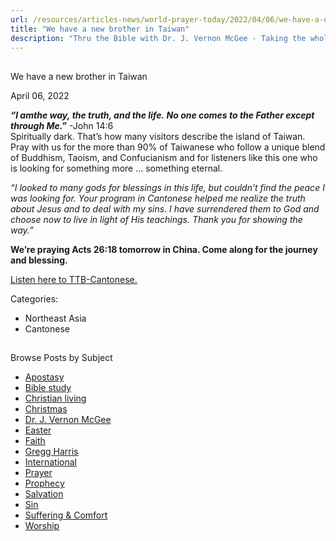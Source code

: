 ```yaml
---
url: /resources/articles-news/world-prayer-today/2022/04/06/we-have-a-new-brother-in-taiwan
title: "We have a new brother in Taiwan"
description: "Thru the Bible with Dr. J. Vernon McGee - Taking the whole Word to the whole world"
---
```







## 
 We have a new brother in Taiwan


April 06, 2022
![]()




***“I am******the way, the truth, and the life. No one comes to the Father except through Me.”*** -John 14:6  
Spiritually dark. That’s how many visitors describe the island of Taiwan. Pray with us for the more than 90% of Taiwanese who follow a unique blend of Buddhism, Taoism, and Confucianism and for listeners like this one who is looking for something more … something eternal. 

*“I looked to many gods for blessings in this life, but couldn’t find the peace I was looking for. Your program in Cantonese helped me realize the truth about Jesus and to deal with my sins. I have surrendered them to God and choose now to live in light of His teachings. Thank you for showing the way.”*

**We’re praying Acts 26:18 tomorrow in China. Come along for the journey and blessing.**

[Listen here to TTB-Cantonese.](https://ttb.twr.org/home/day,0298/language,YUE)



Categories: 


* Northeast Asia
* Cantonese









## 
 Browse Posts by Subject


* [Apostasy](/resources/articles-news/-in-tags/tags/Apostasy)
* [Bible study](/resources/articles-news/-in-tags/tags/Bible-study)
* [Christian living](/resources/articles-news/-in-tags/tags/Christian-living)
* [Christmas](/resources/articles-news/-in-tags/tags/Christmas)
* [Dr. J. Vernon McGee](/resources/articles-news/-in-tags/tags/Dr-J-Vernon-McGee)
* [Easter](/resources/articles-news/-in-tags/tags/easter)
* [Faith](/resources/articles-news/-in-tags/tags/Faith)
* [Gregg Harris](/resources/articles-news/-in-tags/tags/Gregg-Harris)
* [International](/resources/articles-news/-in-tags/tags/International)
* [Prayer](/resources/articles-news/-in-tags/tags/prayer)
* [Prophecy](/resources/articles-news/-in-tags/tags/Prophecy)
* [Salvation](/resources/articles-news/-in-tags/tags/Salvation)
* [Sin](/resources/articles-news/-in-tags/tags/sin)
* [Suffering & Comfort](/resources/articles-news/-in-tags/tags/Suffering-Comfort)
* [Worship](/resources/articles-news/-in-tags/tags/worship)






